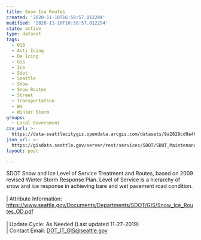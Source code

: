 ```yaml
---
title: Snow Ice Routes
created: '2020-11-10T16:58:57.012284'
modified: '2020-11-10T16:58:57.012294'
state: active
type: dataset
tags:
  - 018
  - Anti Icing
  - De Icing
  - Gis
  - Ice
  - Sdot
  - Seattle
  - Snow
  - Snow Routes
  - Street
  - Transportation
  - Wa
  - Winter Storm
groups:
  - Local Government
csv_url: >-
  https://data-seattlecitygis.opendata.arcgis.com/datasets/9a2829cd9a464fefa2435309b827c89c_0.csv?outSR=%7B%22latestWkid%22%3A2926%2C%22wkid%22%3A2926%7D
json_url: >-
  https://gisdata.seattle.gov/server/rest/services/SDOT/SDOT_Maintenance/MapServer/0
layout: post

---
```

SDOT Snow and Ice Level of Service Treatment and Routes, based on 2009 revised Winter Storm Response Plan. Level of Service is a hierarchy of snow and ice response in achieving bare and wet pavement road condition.  <br /><br />| Attribute Information: <a href='https://www.seattle.gov/Documents/Departments/SDOT/GIS/Snow_Ice_Routes_OD.pdf' target='_blank'>
https://www.seattle.gov/Documents/Departments/SDOT/GIS/Snow_Ice_Routes_OD.pdf</a> <br /><br />| Update Cycle: As Needed (Last updated 11-27-2019)<br />| Contact Email: <a href='mailto:DOT_IT_GIS@seattle.gov' target='_blank'>DOT_IT_GIS@seattle.gov</a>
